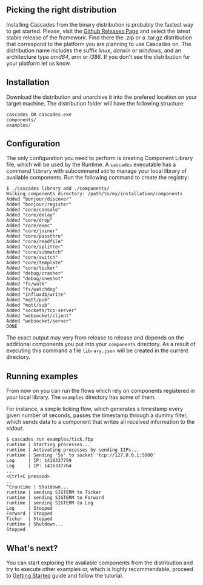 
## Picking the right distribution

Installing Cascades from the binary distribution is probably the fastest way to get started. Please, visit the [Github Releases Page](https://github.com/cascades-fbp/cascades/releases) and select the latest stable release of the framework. Find there the .zip or a .tar.gz distribution that correspond to the platform you are planning to use Cascades on. The distribution name includes the suffix _linux_, _darwin_ or _windows_, and an architecture type _amd64_, _arm_ or _i386_. If you don't see the distribution for your platform let us know.

## Installation

Download the distribution and unarchive it into the prefered location on your target machine. The distribution folder will have the following structure:

```
cascades OR cascades.exe
components/
examples/
```

## Configuration

The only configuration you need to perform is creating Component Library file, which will be used by the Runtime. A `cascades` executable has a command `library` with subcommand `add` to manage your local library of available components. Run the following command to create the registry:

```
$ ./cascades library add ./components/
Walking components directory: /path/to/my/installation/components
Added "bonjour/discover"
Added "bonjour/register"
Added "core/console"
Added "core/delay"
Added "core/drop"
Added "core/exec"
Added "core/joiner"
Added "core/passthru"
Added "core/readfile"
Added "core/splitter"
Added "core/submatch"
Added "core/switch"
Added "core/template"
Added "core/ticker"
Added "debug/crasher"
Added "debug/oneshot"
Added "fs/walk"
Added "fs/watchdog"
Added "influxdb/write"
Added "mqtt/pub"
Added "mqtt/sub"
Added "sockets/tcp-server"
Added "websocket/client"
Added "websocket/server"
DONE
```

The exact output may very from release to release and depends on the additional components you put into your `components` directory. As a result of executing this command a file `library.json` will be created in the current directory.

## Running examples

From now on you can run the flows which rely on components registered in your local library. The `examples` directory has some of them. 

For instance, a simple ticking flow, which generates s timestamp every given number of seconds, passes the timestamp through a dummy filter, which sends data to a component that writes all received information to the _stdout_.

```
$ cascades run examples/tick.fbp
runtime | Starting processes...
runtime | Activating processes by sending IIPs...
runtime | Sending '5s' to socket 'tcp://127.0.0.1:5000'
Log     | IP: 1416337759
Log     | IP: 1416337764
...
<Ctrl+C pressed>
...
^Cruntime | Shutdown...
runtime | sending SIGTERM to Ticker
runtime | sending SIGTERM to Forward
runtime | sending SIGTERM to Log
Log     | Stopped
Forward | Stopped
Ticker  | Stopped
runtime | Shutdown...
Stopped
```

## What's next?

You can start exploring the available components from the distribution and try to execute other examples or, which is highly recommendable, proceed to [Getting Started](Getting-started) guide and follow the tutorial.
